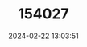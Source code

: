---
title: "154027"
category: "Procambarus evermanni"
draft: false
date: 2024-02-22 13:03:51
languages:
  English: ["Panhandle Crayfish"]
---